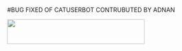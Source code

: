 #BUG FIXED OF CATUSERBOT CONTRUBUTED BY ADNAN

<p align="left"><a href="https://dashboard.heroku.com/new?button-url=https://github.com/adnanencoder/catuserbot" target="_blank"> <img src="https://camo.githubusercontent.com/6979881d5a96b7b18a057083bb8aeb87ba35fc279452e29034c1e1c49ade0636/68747470733a2f2f7777772e6865726f6b7563646e2e636f6d2f6465706c6f792f627574746f6e2e737667" width="320" height="58.45"/></a></p>

